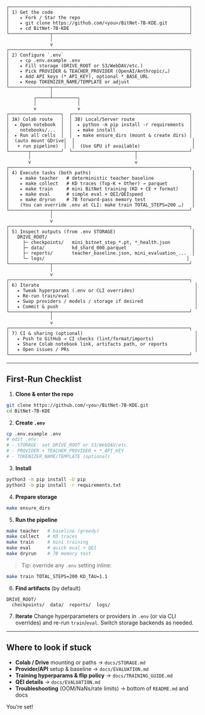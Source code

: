 ```
┌──────────────────────────────────────────────────────────────────┐
│ 1) Get the code                                                  │
│    ▸ Fork / Star the repo                                        │
│    ▸ git clone https://github.com/<you>/BitNet-7B-KDE.git        │
│    ▸ cd BitNet-7B-KDE                                            │
└───────────────┬──────────────────────────────────────────────────┘
                │
                v
┌──────────────────────────────────────────────────────────────────┐
│ 2) Configure `.env`                                              │
│    ▸ cp .env.example .env                                        │
│    ▸ Fill storage (DRIVE_ROOT or S3/WebDAV/etc.)                 │
│    ▸ Pick PROVIDER & TEACHER_PROVIDER (OpenAI/Anthropic/…)       │
│    ▸ Add API keys (*_API_KEY), optional *_BASE_URL               │
│    ▸ Keep TOKENIZER_NAME/TEMPLATE or adjust                      │
└───────────────┬──────────────────────────────────────────────────┘
                │
          ┌─────┴─────────┐
          │               │
          v               v
┌───────────────────┐  ┌───────────────────────────────────────────┐
│ 3A) Colab route   │  │ 3B) Local/Server route                    │
│  ▸ Open notebook  │  │  ▸ python -m pip install -r requirements  │
│    notebooks/...  │  │  ▸ make install                           │
│  ▸ Run all cells  │  │  ▸ make ensure_dirs (mount & create dirs) │
│  (auto mount GDrive│  │                                           │
│   + run pipeline)  │  │  (Use GPU if available)                   │
└───────┬───────────┘  └───────────────────────┬───────────────────┘
        │                                      │
        v                                      v
┌──────────────────────────────────────────────────────────────────┐
│ 4) Execute tasks (both paths)                                     │
│    ▸ make teacher   # deterministic teacher baseline              │
│    ▸ make collect   # KD traces (Top-K + Other) → parquet         │
│    ▸ make train     # mini BitNet training (KD + CE + format)     │
│    ▸ make eval      # simple eval + QEI/QEIspeed                  │
│    ▸ make dryrun    # 7B forward-pass memory test                 │
│    (You can override .env at CLI: make train TOTAL_STEPS=200 …)   │
└───────────────┬──────────────────────────────────────────────────┘
                │
                v
┌──────────────────────────────────────────────────────────────────┐
│ 5) Inspect outputs (from .env STORAGE)                            │
│   DRIVE_ROOT/                                                     │
│     ├─ checkpoints/   mini_bitnet_step_*.pt, *_health.json        │
│     ├─ data/          kd_shard_000.parquet                        │
│     ├─ reports/       teacher_baseline.json, mini_evaluation_...  │
│     └─ logs/                                                    │
└───────────────┬──────────────────────────────────────────────────┘
                │
                v
┌──────────────────────────────────────────────────────────────────┐
│ 6) Iterate                                                         │
│   ▸ Tweak hyperparams (.env or CLI overrides)                      │
│   ▸ Re-run train/eval                                              │
│   ▸ Swap providers / models / storage if desired                   │
│   ▸ Commit & push                                                  │
└───────────────┬──────────────────────────────────────────────────┘
                │
                v
┌──────────────────────────────────────────────────────────────────┐
│ 7) CI & sharing (optional)                                         │
│   ▸ Push to GitHub → CI checks (lint/format/imports)               │
│   ▸ Share Colab notebook link, artifacts path, or reports          │
│   ▸ Open issues / PRs                                              │
└──────────────────────────────────────────────────────────────────┘
```

---

## First-Run Checklist

1. **Clone & enter the repo**

```bash
git clone https://github.com/<you>/BitNet-7B-KDE.git
cd BitNet-7B-KDE
```

2. **Create `.env`**

```bash
cp .env.example .env
# edit .env:
# - STORAGE: set DRIVE_ROOT or S3/WebDAV/etc.
# - PROVIDER + TEACHER_PROVIDER + *_API_KEY
# - TOKENIZER_NAME/TEMPLATE (optional)
```

3. **Install**

```bash
python3 -m pip install -U pip
python3 -m pip install -r requirements.txt
```

4. **Prepare storage**

```bash
make ensure_dirs
```

5. **Run the pipeline**

```bash
make teacher   # baseline (greedy)
make collect   # KD traces
make train     # mini training
make eval      # quick eval + QEI
make dryrun    # 7B memory test
```

> Tip: override any `.env` setting inline:

```bash
make train TOTAL_STEPS=200 KD_TAU=1.1
```

6. **Find artifacts** (by default)

```
DRIVE_ROOT/
  checkpoints/  data/  reports/  logs/
```

7. **Iterate**
   Change hyperparameters or providers in `.env` (or via CLI overrides) and re-run `train`/`eval`. Switch storage backends as needed.

---

## Where to look if stuck

* **Colab / Drive** mounting or paths → `docs/STORAGE.md`
* **Provider/API** setup & baseline → `docs/EVALUATION.md`
* **Training hyperparams & flip policy** → `docs/TRAINING_GUIDE.md`
* **QEI details** → `docs/EVALUATION.md`
* **Troubleshooting** (OOM/NaNs/rate limits) → bottom of `README.md` and docs

You’re set!
